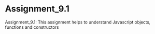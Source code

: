 # Assignment_9.1
Assignment_9.1: This assignment helps to understand Javascript objects, functions and constructors
